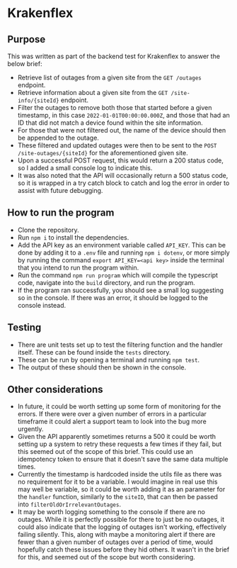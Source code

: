 # Krakenflex

## Purpose

This was written as part of the backend test for Krakenflex to answer the below brief:

* Retrieve list of outages from a given site from the `GET /outages` endpoint.
* Retrieve information about a given site from the `GET /site-info/{siteId}` endpoint.
* Filter the outages to remove both those that started before a given timestamp, in this case `2022-01-01T00:00:00.000Z`, and those that had an ID that did not match a device found within the site information.
* For those that were not filtered out, the name of the device should then be appended to the outage.
* These filtered and updated outages were then to be sent to the `POST /site-outages/{siteId}` for the aforementioned given site. 
* Upon a successful POST request, this would return a 200 status code, so I added a small console log to indicate this. 
* It was also noted that the API will occasionally return a 500 status code, so it is wrapped in a try catch block to catch and log the error in order to assist with future debugging. 

## How to run the program

* Clone the repository.
* Run `npm i` to install the dependencies.
* Add the API key as an environment variable called `API_KEY`. This can be done by adding it to a `.env` file and running `npm i dotenv`, or more simply by running the command `export API_KEY=<api key>` inside the terminal that you intend to run the program within.
* Run the command `npm run program` which will compile the typescript code, navigate into the `build` directory, and run the program. 
* If the program ran successfully, you should see a small log suggesting so in the console. If there was an error, it should be logged to the console instead.

## Testing

* There are unit tests set up to test the filtering function and the handler itself. These can be found inside the `tests` directory. 
* These can be run by opening a terminal and running `npm test`.
* The output of these should then be shown in the console. 

## Other considerations

* In future, it could be worth setting up some form of monitoring for the errors. If there were over a given number of errors in a particular timeframe it could alert a support team to look into the bug more urgently.
* Given the API apparently sometimes returns a 500 it could be worth setting up a system to retry these requests a few times if they fail, but this seemed out of the scope of this brief. This could use an idempotency token to ensure that it doesn't save the same data multiple times. 
* Currently the timestamp is hardcoded inside the utils file as there was no requirement for it to be a variable. I would imagine in real use this may well be variable, so it could be worth adding it as an parameter for the `handler` function, similarly to the `siteID`, that can then be passed into `filterOldOrIrrelevantOutages`.
* It may be worth logging something to the console if there are no outages. While it is perfectly possible for there to just be no outages, it could also indicate that the logging of outages isn't working, effectively failing silently. This, along with maybe a monitoring alert if there are fewer than a given number of outages over a period of time, would hopefully catch these issues before they hid others. It wasn't in the brief for this, and seemed out of the scope but worth considering. 
